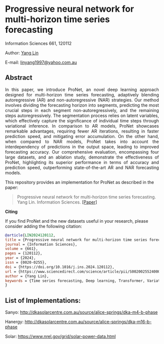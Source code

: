 # Progressive neural network for multi-horizon time series forecasting
Information Sciences 661, 120112

Author: [Yang Lin](https://yanglin1997.github.io/)

E-mail: linyang1997@yahoo.com.au


## Abstract
<p align="justify">
In this paper, we introduce ProNet, an novel deep learning approach designed for multi-horizon time series forecasting, adaptively blending autoregressive (AR) and non-autoregressive (NAR) strategies. Our method involves dividing the forecasting horizon into segments, predicting the most crucial steps in each segment non-autoregressively, and the remaining steps autoregressively. The segmentation process relies on latent variables, which effectively capture the significance of individual time steps through variational inference. In comparison to AR models, ProNet showcases remarkable advantages, requiring fewer AR iterations, resulting in faster prediction speed, and mitigating error accumulation. On the other hand, when compared to NAR models, ProNet takes into account the interdependency of predictions in the output space, leading to improved forecasting accuracy. Our comprehensive evaluation, encompassing four large datasets, and an ablation study, demonstrate the effectiveness of ProNet, highlighting its superior performance in terms of accuracy and prediction speed, outperforming state-of-the-art AR and NAR forecasting models.

This repository provides an implementation for ProNet as described in the paper:

> Progressive neural network for multi-horizon time series forecasting.
> Yang Lin.
> Information Sciences.
> [[Paper]](https://arxiv.org/pdf/2310.19322)

**Citing**

If you find ProNet and the new datasets useful in your research, please consider adding the following citation:

```bibtex
@article{LIN2024120112,
title = {Progressive neural network for multi-horizon time series forecasting},
journal = {Information Sciences},
volume = {661},
pages = {120112},
year = {2024},
issn = {0020-0255},
doi = {https://doi.org/10.1016/j.ins.2024.120112},
url = {https://www.sciencedirect.com/science/article/pii/S0020025524000252},
author = {Yang Lin},
keywords = {Time series forecasting, Deep learning, Transformer, Variational inference},
}
```

## List of Implementations:

Sanyo: http://dkasolarcentre.com.au/source/alice-springs/dka-m4-b-phase

Hanergy: http://dkasolarcentre.com.au/source/alice-springs/dka-m16-b-phase

Solar: https://www.nrel.gov/grid/solar-power-data.html
